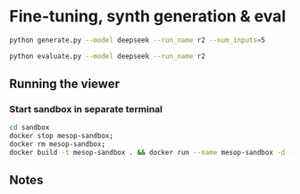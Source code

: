 # Fine-tuning, synth generation & eval

```sh
python generate.py --model deepseek --run_name r2 --num_inputs=5
```

```sh
python evaluate.py --model deepseek --run_name r2
```

## Running the viewer

### Start sandbox in separate terminal

```sh
cd sandbox
docker stop mesop-sandbox;
docker rm mesop-sandbox;
docker build -t mesop-sandbox . && docker run --name mesop-sandbox -d -p 8080:8080 mesop-sandbox;
```

## Notes
